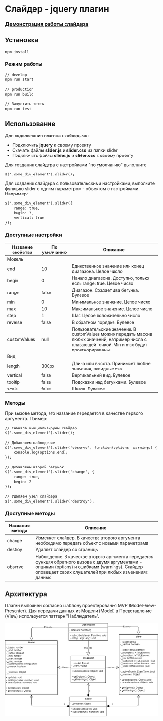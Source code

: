 # Слайдер - jquery плагин

### [Демонстрация работы слайдера](https://bibigyl.github.io/FSD_slider/demo/demo.html)
## Установка
```
npm install
```
### Режим работы
```
// develop
npm run start

// production
npm run build

// Запустить тесты
npm run test
```
## Использование
Для подключения плагина необходимо:
  * Подключить **jquery** к своему проекту
  * Скачать файлы **slider.js** и **slider.css** из папки slider
  * Подключить файлы **slider.js** и **slider.css** к своему проекту

Для создания слайдера c настройками "по умолчанию" выполните:
```
$('.some_div_element').slider();
```
Для создания слайдера с пользовательскими настройками, выполните функцию slider с одним параметром - объектом с настройками. Например: 
```
$('.some_div_element').slider({
    range: true,
    begin: 3,
    vertical: true
});
```
### Доступные настройки
| Название свойства | По умолчанию | Описание |
| ------ | ------ | ------ |
| Модель |
| end | 10 | Единственное значение или конец диапазона. Целое число |
| begin | 0 | Начало диапазона. Доступно, только если range: true. Целое число |
| range | false | Диапазон. Создает два бегунка. Булевое |
| min | 0 | Минимальное значение. Целое число |
| max | 10 | Максимальное значение. Целое число |
| step | 1 | Шаг. Целое положительно число |
| reverse | false | В обратном порядке. Булевое |
| customValues | null | Пользовательские значения. В customValues можно передать массив любых значений, например числа с плавающей точкой. Min и max будут проигнорированы |
| Вид |
| length | 300px | Длина или высота. Принимает любые значения, валидные css |
| vertical | false | Вертикальный вид. Булевое |
| tooltip | false | Подсказки над бегунками. Булевое |
| scale | false | Шкала. Булевое |

### Методы

При вызове метода, его название передается в качестве первого аргумента. Пример:
```
// Сначала инициализируем слайдер
$('.some_div_element').slider();

// Добавляем наблюдение
$('.some_div_element').slider('observe', function(options, warnings) {
    console.log(options.end);
});

// Добавляем второй бегунок
$('.some_div_element').slider('change', {
    range: true,
    begin: 2
});

// Удаляем узел слайдера
$('.some_div_element').slider('destroy');
```
### Доступные методы
| Название метода | Описание |
| ------ | ------ |
| change | Изменяет слайдер. В качестве второго аргумента необходимо передать объект с новыми параметрами |
| destroy | Удаляет слайдер со страницы |
| observe | Наблюдение. В каческве второго аргумента передается функция обратного вызова с двумя аргументами - опциями (options) и ошибками (warnings). Слайдер оповещает своих слушателей при любых изменениях данных |


## Архитектура
Плагин выполнен согласно шаблону проектирования MVP (Model-View-Presenter). Для передачи данных из Модели (Model) в Представление (View) используется паттерн "Наблюдатель".




![UML](https://github.com/Bibigyl/FSD_slider/raw/master/UML_diagram.png)
